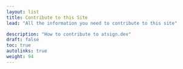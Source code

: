 ```yaml
---
layout: list
title: Contribute to this Site
lead: "All the information you need to contribute to this site"

description: "How to contribute to atsign.dev"
draft: false
toc: true
autolinks: true
weight: 94
---
```



